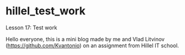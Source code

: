 # hillel_test_work
Lesson 17: Test work


Hello everyone, this is a mini blog made by me and Vlad Litvinov (https://github.com/Kvantonio) on an assignment from Hillel IT school.

